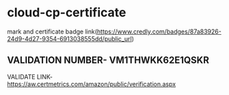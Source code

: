 # cloud-cp-certificate
 mark and certificate 
 badge link(https://www.credly.com/badges/87a83926-24d9-4d27-9354-6913038555dd/public_url)
 
 VALIDATION NUMBER- VM1THWKK62E1QSKR
 ------------------
 VALIDATE LINK- https://aw.certmetrics.com/amazon/public/verification.aspx
